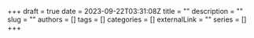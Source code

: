 +++ 
draft = true
date = 2023-09-22T03:31:08Z
title = ""
description = ""
slug = ""
authors = []
tags = []
categories = []
externalLink = ""
series = []
+++
